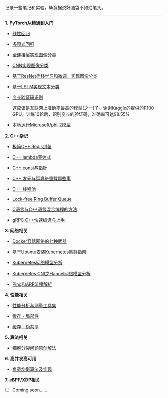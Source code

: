 记录一些笔记和实验，毕竟据说好脑袋不如烂笔头。

---

**1.** [**PyTorch从精通到入门**](https://github.com/yuchuanwang/DeepLearning)
  

- [线性回归](https://github.com/yuchuanwang/docs/blob/main/PyTorch/01_LinearRegression.md)
  
- [多项式回归](https://github.com/yuchuanwang/docs/blob/main/PyTorch/02_PolyRegression.md)
  
- [全连接层实现图像分类](https://github.com/yuchuanwang/docs/blob/main/PyTorch/03_ImageClassificationByFC.md)
  
- [CNN实现图像分类](https://github.com/yuchuanwang/docs/blob/main/PyTorch/04_ImageClassificationByCNN.md)
  
- [基于ResNet迁移学习和微调，实现图像分类](https://github.com/yuchuanwang/docs/blob/main/PyTorch/05_ImageClassificationByResNet.md)
  
- [基于LSTM实现文本分类](https://github.com/yuchuanwang/docs/blob/main/PyTorch/06_CommentClassificationByLSTM.md)
  
- [变长验证码识别](https://github.com/yuchuanwang/DeepLearning/blob/main/CaptchaHacker.py)

  这应该是互联网上准确率最高的模型(之一)了。谢谢Kaggle的提供的P100 GPU，训练10轮后，识别变长的验证码，准确率可达98.55%

- [本地运行Microsoft/phi-2模型](https://github.com/yuchuanwang/docs/blob/main/PyTorch/Microsoft-phi-2.md)

  

**2. C++杂记**
  

- [极简C++ Redis封装](https://github.com/yuchuanwang/docs/blob/main/Cpp/Cpp_Redis.md)
  
- [C++ lambda表达式](https://github.com/yuchuanwang/docs/blob/main/Cpp/Cpp_Lambda.md)
  
- [C++ const与指针](https://github.com/yuchuanwang/docs/blob/main/Cpp/Cpp_Const_Pointer.md)
  
- [C++ 友元与运算符重载那些事](https://github.com/yuchuanwang/docs/blob/main/Cpp/Cpp_Friend_Operator.md)
  
- [C++ 线程池](https://github.com/yuchuanwang/docs/blob/main/Cpp/Cpp_ThreadPool.md)
  
- [Lock-free Ring Buffer Queue](https://github.com/yuchuanwang/RingBuffer)
  
- [C语言与C++语言混合编程的方法](https://github.com/yuchuanwang/docs/blob/main/Cpp/Cpp_Mix_C.md)
  
- [gRPC C++快速编译与上手](https://github.com/yuchuanwang/docs/blob/main/Cpp/Cpp_gRPC.md)

  

**3. 网络相关**
  

- [Docker容器网络的七种武器](https://github.com/yuchuanwang/docs/blob/main/Network/Docker_Network.md)
  
- [基于Ubuntu安装Kubernetes集群指南](https://github.com/yuchuanwang/docs/blob/main/Network/Kubernetes_Installation.md)
  
- [Kubernetes网络模型分析](https://github.com/yuchuanwang/docs/blob/main/Network/Kubernetes_Network.md)
  
- [Kubernetes CNI之Flannel网络模型分析](https://github.com/yuchuanwang/docs/blob/main/Network/Kubernetes_Flannel_Network.md)
  
- [Ping和ARP流程解析](https://github.com/yuchuanwang/docs/blob/main/Network/Ping_ARP.md)

  

**4. 性能相关**
  

- [性能分析与测量工具集](https://github.com/yuchuanwang/perfkit)
  
- [缓存 - 局部性](https://github.com/yuchuanwang/docs/blob/main/Performance/Locality_of_reference.md)
  
- [缓存 - 伪共享](https://github.com/yuchuanwang/docs/blob/main/Performance/False_sharing.md)
  


**5. 算法相关**
  

- [细胞分裂问题原创解法](https://github.com/yuchuanwang/docs/blob/main/Algorithm/Cells_count.md)
  


**6. 高并发高可用**
  

- [负载均衡算法及实现](https://github.com/yuchuanwang/docs/blob/main/Cpp/Cpp_Load_Balance.md)
  


**7. eBPF/XDP相关**
  

- [ ] Coming soon... ...

      
